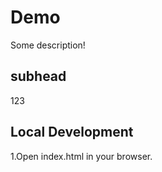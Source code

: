 # Demo

Some description!


## subhead

123

## Local Development
 1.Open index.html in your browser.
 